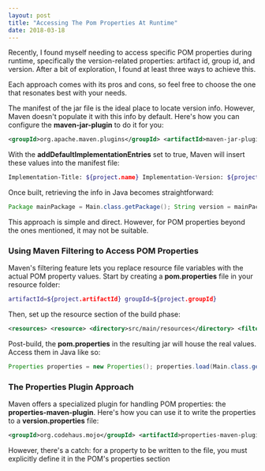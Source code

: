 ```yaml
---
layout: post
title: "Accessing The Pom Properties At Runtime"
date: 2018-03-18
---
```


Recently, I found myself needing to access specific POM properties during runtime, specifically the version-related properties: artifact id, group id, and version. After a bit of exploration, I found at least three ways to achieve this.

Each approach comes with its pros and cons, so feel free to choose the one that resonates best with your needs.

The manifest of the jar file is the ideal place to locate version info. However, Maven doesn't populate it with this info by default. Here's how you can configure the **maven-jar-plugin** to do it for you:

```xml
<groupId>org.apache.maven.plugins</groupId> <artifactId>maven-jar-plugin</artifactId> <configuration> <archive> <manifest> <mainClass>org.programirame.Main</mainClass> <addDefaultImplementationEntries>true</addDefaultImplementationEntries> </manifest> </archive> </configuration>
```

With the **addDefaultImplementationEntries** set to true, Maven will insert these values into the manifest file:

```bash
Implementation-Title: ${project.name} Implementation-Version: ${project.version} ...
```

Once built, retrieving the info in Java becomes straightforward:

```java
Package mainPackage = Main.class.getPackage(); String version = mainPackage.getImplementationVersion();
```

This approach is simple and direct. However, for POM properties beyond the ones mentioned, it may not be suitable.

### Using Maven Filtering to Access POM Properties

Maven's filtering feature lets you replace resource file variables with the actual POM property values. Start by creating a **pom.properties** file in your resource folder:

```bash
artifactId=${project.artifactId} groupId=${project.groupId}
```

Then, set up the resource section of the build phase:

```xml
<resources> <resource> <directory>src/main/resources</directory> <filtering>true</filtering> <includes> <include>**/pom.properties</include> </includes> </resource> </resources>
```

Post-build, the **pom.properties** in the resulting jar will house the real values. Access them in Java like so:

```java
Properties properties = new Properties(); properties.load(Main.class.getResourceAsStream("/pom.properties"));
```

### The Properties Plugin Approach

Maven offers a specialized plugin for handling POM properties: the **properties-maven-plugin**. Here's how you can use it to write the properties to a **version.properties** file:

```xml
<groupId>org.codehaus.mojo</groupId> <artifactId>properties-maven-plugin</artifactId> <version>1.0.0</version>
```

However, there's a catch: for a property to be written to the file, you must explicitly define it in the POM's properties section

